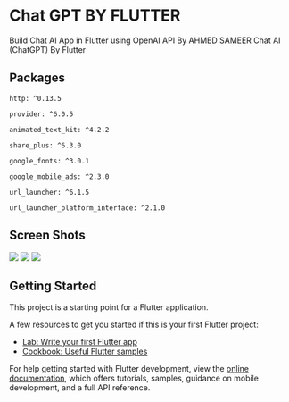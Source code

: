 # Chat GPT BY FLUTTER

Build Chat AI App in Flutter using OpenAI API By AHMED SAMEER Chat AI (ChatGPT) By Flutter

## Packages
  
    http: ^0.13.5
    
    provider: ^6.0.5
    
    animated_text_kit: ^4.2.2
    
    share_plus: ^6.3.0
    
    google_fonts: ^3.0.1
    
    google_mobile_ads: ^2.3.0
    
    url_launcher: ^6.1.5
    
    url_launcher_platform_interface: ^2.1.0

## Screen Shots

<img src="https://play-lh.googleusercontent.com/5m0mhmywJrMr1iAvUggt4x5ijcI-FOocKc8VIlxcnqPYsScZGZ1_utUcIBs4zTY6Zg=w1052-h592-rw">
<img src="https://play-lh.googleusercontent.com/oIDyJLNZnDsZvxEnFvbI7Rd0zbi71rF_m_ftPtcWvS0gjpJTbrqDOygwRB67rk_KyIBE=w1052-h592-rw">
<img src="https://play-lh.googleusercontent.com/5m0mhmywJrMr1iAvUggt4x5ijcI-FOocKc8VIlxcnqPYsScZGZ1_utUcIBs4zTY6Zg=w1052-h592-rw">


## Getting Started

This project is a starting point for a Flutter application.

A few resources to get you started if this is your first Flutter project:

- [Lab: Write your first Flutter app](https://docs.flutter.dev/get-started/codelab)
- [Cookbook: Useful Flutter samples](https://docs.flutter.dev/cookbook)

For help getting started with Flutter development, view the
[online documentation](https://docs.flutter.dev/), which offers tutorials,
samples, guidance on mobile development, and a full API reference.
